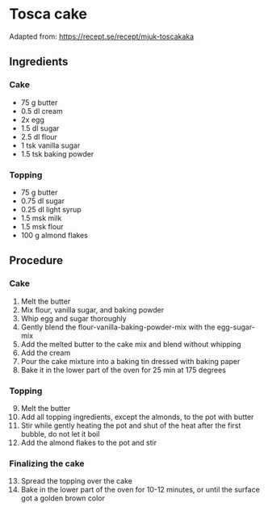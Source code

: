 # Tosca cake
Adapted from: https://recept.se/recept/mjuk-toscakaka
## Ingredients
### Cake
- 75 g butter
- 0.5 dl cream
- 2x egg
- 1.5 dl sugar
- 2.5 dl flour
- 1 tsk vanilla sugar
- 1.5 tsk baking powder
### Topping
- 75 g butter
- 0.75 dl sugar
- 0.25 dl light syrup
- 1.5 msk milk
- 1.5 msk flour
- 100 g almond flakes
## Procedure
### Cake
1. Melt the butter
2. Mix flour, vanilla sugar, and baking powder
3. Whip egg and sugar thoroughly
4. Gently blend the flour-vanilla-baking-powder-mix with the egg-sugar-mix
5. Add the melted butter to the cake mix and blend without whipping
6. Add the cream
7. Pour the cake mixture into a baking tin dressed with baking paper
8. Bake it in the lower part of the oven for 25 min at 175 degrees
### Topping
9. Melt the butter
10. Add all topping ingredients, except the almonds, to the pot with butter
11. Stir while gently heating the pot and shut of the heat after the first bubble, do not let it boil
12. Add the almond flakes to the pot and stir
### Finalizing the cake
13. Spread the topping over the cake
14. Bake in the lower part of the oven for 10-12 minutes, or until the surface got a golden brown color
